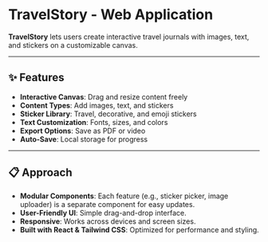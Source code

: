 # TravelStory - Web Application

**TravelStory** lets users create interactive travel journals with images, text, and stickers on a customizable canvas.

---

## ✨ Features

- **Interactive Canvas**: Drag and resize content freely
- **Content Types**: Add images, text, and stickers
- **Sticker Library**: Travel, decorative, and emoji stickers
- **Text Customization**: Fonts, sizes, and colors
- **Export Options**: Save as PDF or video
- **Auto-Save**: Local storage for progress

---

## 📋 Approach

- **Modular Components**: Each feature (e.g., sticker picker, image uploader) is a separate component for easy updates.
- **User-Friendly UI**: Simple drag-and-drop interface.
- **Responsive**: Works across devices and screen sizes.
- **Built with React & Tailwind CSS**: Optimized for performance and styling.
